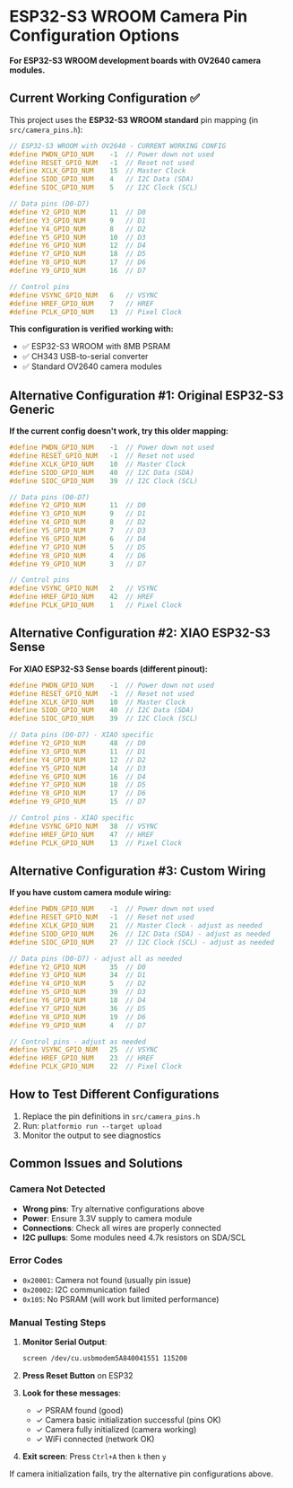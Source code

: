 # ESP32-S3 WROOM Camera Pin Configuration Options

**For ESP32-S3 WROOM development boards with OV2640 camera modules.**

## Current Working Configuration ✅

This project uses the **ESP32-S3 WROOM standard** pin mapping (in `src/camera_pins.h`):

```cpp
// ESP32-S3 WROOM with OV2640 - CURRENT WORKING CONFIG
#define PWDN_GPIO_NUM    -1  // Power down not used
#define RESET_GPIO_NUM   -1  // Reset not used
#define XCLK_GPIO_NUM    15  // Master Clock
#define SIOD_GPIO_NUM    4   // I2C Data (SDA)
#define SIOC_GPIO_NUM    5   // I2C Clock (SCL)

// Data pins (D0-D7)
#define Y2_GPIO_NUM      11  // D0
#define Y3_GPIO_NUM      9   // D1
#define Y4_GPIO_NUM      8   // D2
#define Y5_GPIO_NUM      10  // D3
#define Y6_GPIO_NUM      12  // D4
#define Y7_GPIO_NUM      18  // D5
#define Y8_GPIO_NUM      17  // D6
#define Y9_GPIO_NUM      16  // D7

// Control pins
#define VSYNC_GPIO_NUM   6   // VSYNC
#define HREF_GPIO_NUM    7   // HREF
#define PCLK_GPIO_NUM    13  // Pixel Clock
```

**This configuration is verified working with:**
- ✅ ESP32-S3 WROOM with 8MB PSRAM
- ✅ CH343 USB-to-serial converter
- ✅ Standard OV2640 camera modules

## Alternative Configuration #1: Original ESP32-S3 Generic

**If the current config doesn't work, try this older mapping:**

```cpp
#define PWDN_GPIO_NUM    -1  // Power down not used
#define RESET_GPIO_NUM   -1  // Reset not used
#define XCLK_GPIO_NUM    10  // Master Clock
#define SIOD_GPIO_NUM    40  // I2C Data (SDA)
#define SIOC_GPIO_NUM    39  // I2C Clock (SCL)

// Data pins (D0-D7)
#define Y2_GPIO_NUM      11  // D0
#define Y3_GPIO_NUM      9   // D1
#define Y4_GPIO_NUM      8   // D2
#define Y5_GPIO_NUM      7   // D3
#define Y6_GPIO_NUM      6   // D4
#define Y7_GPIO_NUM      5   // D5
#define Y8_GPIO_NUM      4   // D6
#define Y9_GPIO_NUM      3   // D7

// Control pins
#define VSYNC_GPIO_NUM   2   // VSYNC
#define HREF_GPIO_NUM    42  // HREF
#define PCLK_GPIO_NUM    1   // Pixel Clock
```

## Alternative Configuration #2: XIAO ESP32-S3 Sense

**For XIAO ESP32-S3 Sense boards (different pinout):**

```cpp
#define PWDN_GPIO_NUM    -1  // Power down not used
#define RESET_GPIO_NUM   -1  // Reset not used
#define XCLK_GPIO_NUM    10  // Master Clock
#define SIOD_GPIO_NUM    40  // I2C Data (SDA)
#define SIOC_GPIO_NUM    39  // I2C Clock (SCL)

// Data pins (D0-D7) - XIAO specific
#define Y2_GPIO_NUM      48  // D0
#define Y3_GPIO_NUM      11  // D1
#define Y4_GPIO_NUM      12  // D2
#define Y5_GPIO_NUM      14  // D3
#define Y6_GPIO_NUM      16  // D4
#define Y7_GPIO_NUM      18  // D5
#define Y8_GPIO_NUM      17  // D6
#define Y9_GPIO_NUM      15  // D7

// Control pins - XIAO specific
#define VSYNC_GPIO_NUM   38  // VSYNC
#define HREF_GPIO_NUM    47  // HREF
#define PCLK_GPIO_NUM    13  // Pixel Clock
```

## Alternative Configuration #3: Custom Wiring

**If you have custom camera module wiring:**

```cpp
#define PWDN_GPIO_NUM    -1  // Power down not used
#define RESET_GPIO_NUM   -1  // Reset not used
#define XCLK_GPIO_NUM    21  // Master Clock - adjust as needed
#define SIOD_GPIO_NUM    26  // I2C Data (SDA) - adjust as needed
#define SIOC_GPIO_NUM    27  // I2C Clock (SCL) - adjust as needed

// Data pins (D0-D7) - adjust all as needed
#define Y2_GPIO_NUM      35  // D0
#define Y3_GPIO_NUM      34  // D1
#define Y4_GPIO_NUM      5   // D2
#define Y5_GPIO_NUM      39  // D3
#define Y6_GPIO_NUM      18  // D4
#define Y7_GPIO_NUM      36  // D5
#define Y8_GPIO_NUM      19  // D6
#define Y9_GPIO_NUM      4   // D7

// Control pins - adjust as needed
#define VSYNC_GPIO_NUM   25  // VSYNC
#define HREF_GPIO_NUM    23  // HREF
#define PCLK_GPIO_NUM    22  // Pixel Clock
```

## How to Test Different Configurations

1. Replace the pin definitions in `src/camera_pins.h`
2. Run: `platformio run --target upload`
3. Monitor the output to see diagnostics

## Common Issues and Solutions

### Camera Not Detected
- **Wrong pins**: Try alternative configurations above
- **Power**: Ensure 3.3V supply to camera module
- **Connections**: Check all wires are properly connected
- **I2C pullups**: Some modules need 4.7k resistors on SDA/SCL

### Error Codes
- `0x20001`: Camera not found (usually pin issue)
- `0x20002`: I2C communication failed
- `0x105`: No PSRAM (will work but limited performance)

### Manual Testing Steps

1. **Monitor Serial Output**:
   ```bash
   screen /dev/cu.usbmodem5A840041551 115200
   ```
   
2. **Press Reset Button** on ESP32

3. **Look for these messages**:
   - ✓ PSRAM found (good)
   - ✓ Camera basic initialization successful (pins OK)
   - ✓ Camera fully initialized (camera working)
   - ✓ WiFi connected (network OK)

4. **Exit screen**: Press `Ctrl+A` then `k` then `y`

If camera initialization fails, try the alternative pin configurations above.